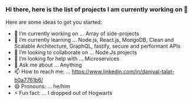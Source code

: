 ### Hi there, here is the list of projects I am currently working on 👋



Here are some ideas to get you started:

- 🔭 I’m currently working on ... Array of side-projects 
- 🌱 I’m currently learning ... Node.js, React.js, MongoDB, Clean and Scalable Architecture, GraphQL, fastify, secure and performant APIs
- 👯 I’m looking to collaborate on ... Node.Js projects
- 🤔 I’m looking for help with ... Microservices
- 💬 Ask me about ... Anything 
- 📫 How to reach me: ... https://www.linkedin.com/in/daniyal-talat-b0a7761b6/
- 😄 Pronouns: ... he/him
- ⚡ Fun fact: ... I dropped out of Hogwarts


